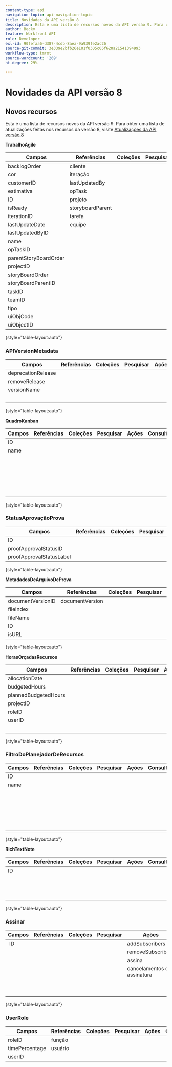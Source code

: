 ```yaml
---
content-type: api
navigation-topic: api-navigation-topic
title: Novidades da API versão 8
description: Esta é uma lista de recursos novos da API versão 9. Para obter uma lista de atualizações que foram feitas nos recursos da versão 8, visite Atualizações para a API versão 8
author: Becky
feature: Workfront API
role: Developer
exl-id: 90fefaa6-d387-4cdb-8aea-9a939fe2ac26
source-git-commit: 3e339e2bfb26e101f0305c05f620a21541394993
workflow-type: tm+mt
source-wordcount: '269'
ht-degree: 29%

---
```


# Novidades da API versão 8

## Novos recursos

Esta é uma lista de recursos novos da API versão 9. Para obter uma lista de atualizações feitas nos recursos da versão 8, visite [Atualizações da API versão 8](../../wf-api/api/new-api-version-8-updates.md)

**TrabalhoAgile**

| Campos | Referências | Coleções | Pesquisar | Ações | Consultas | Operações |
|---|---|---|---|---|---|---|
| backlogOrder | cliente |   |   | bulkCopy  |   | COPIAR |
| cor | iteração  |   |   |   |   | CONTAGEM |
| customerID | lastUpdatedBy |   |   |   |   | EXCLUIR |
| estimativa | opTask |   |   |   |   | EDITAR |
| ID | projeto |   |   |   |   | GET  |
| isReady | storyboardParent |   |   |   |   | RELATÓRIO |
| iterationID | tarefa |   |   |   |   | SEARCH |
| lastUpdateDate | equipe |   |   |   |   |   |
| lastUpdatedByID |   |   |   |   |   |   |
| name |   |   |   |   |   |   |
| opTaskID |   |   |   |   |   |   |
| parentStoryBoardOrder |   |   |   |   |   |   |
| projectID |   |   |   |   |   |   |
| storyBoardOrder |   |   |   |   |   |   |
| storyBoardParentID |   |   |   |   |   |   |
| taskID  |   |   |   |   |   |   |
| teamID |   |   |   |   |   |   |
| tipo |   |   |   |   |   |   |
| uiObjCode |   |   |   |   |   |   |
| uiObjectID |   |   |   |   |   |   |

{style="table-layout:auto"}

### APIVersionMetadata

| Campos | Referências | Coleções | Pesquisar | Ações | Consultas | Operações |
|---|---|---|---|---|---|---|
| deprecationRelease |   |   |   |   |   | CONTAGEM  |
| removeRelease |   |   |   |   |   | GET |
| versionName |   |   |   |   |   | RELATÓRIO |
|   |   |   |   |   |   | SEARCH |

{style="table-layout:auto"}

**QuadroKanban**

| Campos | Referências | Coleções | Pesquisar | Ações | Consultas | Operações |
|---|---|---|---|---|---|---|
| ID |   |   |   |   |   | ADICIONAR |
| name |   |   |   |   |   | CONTAGEM |
|   |   |   |   |   |   | EXCLUIR |
|   |   |   |   |   |   | EDITAR |
|   |   |   |   |   |   | GET |
|   |   |   |   |   |   | RELATÓRIO |
|   |   |   |   |   |   | SEARCH |

{style="table-layout:auto"}

### StatusAprovaçãoProva

| Campos | Referências | Coleções | Pesquisar | Ações | Consultas | Operações |
|---|---|---|---|---|---|---|
| ID |   |   |   |   |   |   |
| proofApprovalStatusID |   |   |   |   |   |   |
| proofApprovalStatusLabel |   |   |   |   |   |   |

{style="table-layout:auto"}

**MetadadosDeArquivoDeProva**

| Campos | Referências | Coleções | Pesquisar | Ações | Consultas | Operações |
|---|---|---|---|---|---|---|
| documentVersionID | documentVersion |   |   |   |   |   |
| fileIndex |   |   |   |   |   |   |
| fileName |   |   |   |   |   |   |
| ID |   |   |   |   |   |   |
| isURL |   |   |   |   |   |   |

{style="table-layout:auto"}

**HorasOrçadasRecursos**

| Campos | Referências | Coleções | Pesquisar | Ações | Consultas | Operações |
|---|---|---|---|---|---|---|
| allocationDate |   |   |   |   |   | ADICIONAR |
| budgetedHours |   |   |   |   |   | CONTAGEM |
| plannedBudgetedHours |   |   |   |   |   | EXCLUIR |
| projectID |   |   |   |   |   | EDITAR |
| roleID |   |   |   |   |   | GET |
| userID |   |   |   |   |   | RELATÓRIO |
|   |   |   |   |   |   | SEARCH |

{style="table-layout:auto"}

### FiltroDoPlanejadorDeRecursos

| Campos | Referências | Coleções | Pesquisar | Ações | Consultas | Operações |
|---|---|---|---|---|---|---|
| ID |   |   |   |   |   | ADICIONAR |
| name |   |   |   |   |   | CONTAGEM |
|   |   |   |   |   |   | EXCLUIR |
|   |   |   |   |   |   | EDITAR |
|   |   |   |   |   |   | GET |
|   |   |   |   |   |   | RELATÓRIO |
|   |   |   |   |   |   | SEARCH |

{style="table-layout:auto"}

**RichTextNote**

| Campos | Referências | Coleções | Pesquisar | Ações | Consultas | Operações |
|---|---|---|---|---|---|---|
| ID |   |   |   |   |   | CONTAGEM |
|   |   |   |   |   |   | GET |
|   |   |   |   |   |   | RELATÓRIO |
|   |   |   |   |   |   | SEARCH |

{style="table-layout:auto"}

### Assinar

| Campos | Referências | Coleções | Pesquisar | Ações | Consultas | Operações |
|---|---|---|---|---|---|---|
|  ID |   |   |   | addSubscribers | assinantes | ADICIONAR |
|   |   |   |   | removeSubscribers |   | CONTAGEM  |
|   |   |   |   | assina |   | EXCLUIR |
|   |   |   |   | cancelamentos de assinatura |   | GET |
|   |   |   |   |   |   | RELATÓRIO |
|   |   |   |   |   |   | SEARCH |

{style="table-layout:auto"}

### UserRole

| Campos | Referências | Coleções | Pesquisar | Ações | Consultas | Operações |
|---|---|---|---|---|---|---|
| roleID | função |   |   |   |   |   |
| timePercentage | usuário |   |   |   |   |   |
| userID |   |   |   |   |   |   |
